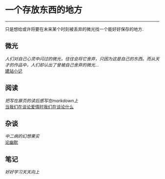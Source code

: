 # 一个存放东西的地方
----
只是想给或许将要在未来某个时刻被丢弃的微光找一个能好好保存的地方.  

## 微光
*人们对自己心灵中闪过的微光，往往会将它舍弃，只因为这是自己的东西。而从天才的作品中，人们却认出了曾被自己舍弃的微光…*  
[建站小记](./Lights/helloworld/helloworld.md)

## 阅读
*把写在扉页的读后感写在markdown上*  
[当我们在谈论爱情时我们在谈论什么](./Reading/carverLOVE/carverLOVE.md)  

## 杂谈
*中二病的幻想果实*  
[论幽默](./Jottings/humors/humors.md)  

## 笔记
*好好学习天天向上*  